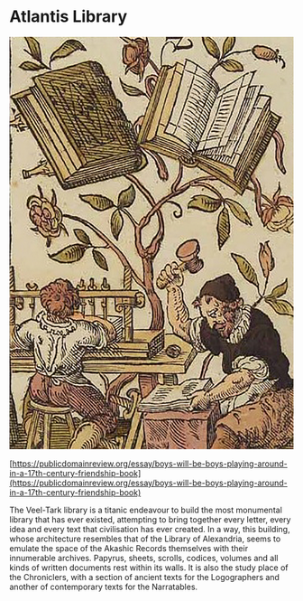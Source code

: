 # Atlantis Library

![](<../../../.gitbook/assets/27 - Biblioteca Atlantis.jpg>)

[https://publicdomainreview.org/essay/boys-will-be-boys-playing-around-in-a-17th-century-friendship-book](https://publicdomainreview.org/essay/boys-will-be-boys-playing-around-in-a-17th-century-friendship-book)

The Veel-Tark library is a titanic endeavour to build the most monumental library that has ever existed, attempting to bring together every letter, every idea and every text that civilisation has ever created. In a way, this building, whose architecture resembles that of the Library of Alexandria, seems to emulate the space of the Akashic Records themselves with their innumerable archives. Papyrus, sheets, scrolls, codices, volumes and all kinds of written documents rest within its walls. It is also the study place of the Chroniclers, with a section of ancient texts for the Logographers and another of contemporary texts for the Narratables.
